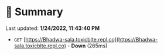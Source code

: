 # 📖 Summary
Last updated: **1/24/2022, 11:43:40 PM**

- `GET` [https://Bhadwa-sala.toxicblte.repl.co](https://Bhadwa-sala.toxicblte.repl.co) - **Down** (265ms)
